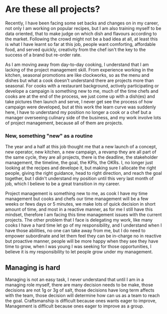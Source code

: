 # Are these all projects?

Recently, I have been facing some set backs and changes on in my career, not only I am working on popular recipes, but I am also training myself to be data oriented, that to make judge on which dish and flavours according to the market. Following the crowd might not be a bad idea at all, at least this is what I have learnt so far at this job, people want comforting, affordable food, and served quickly, creativity from the chef isn't the key to the success of a brand but re-order rate.

As I am moving away from day-to-day cooking, I understand that I am lacking of the project management skill. From experience working in the kitchen, seasonal promotions are like clockworks, so as the menu and dishes but what a cook doesn't understand there are projects more than seasonal. For cooks with a restaurant background, actively participating or develope a campaign is something new to me, much of the time chefs and cooks are at the end of the process, we just come up with a dish(es) and take  pictures then launch and serve, I never get see the process of how campaign were developed, but at this work the learn curve was suddenly here, I have to understand my position no longer a cook or a chef but a manager overseeing culinary side of the business, and my work involve lots of project management, because all of them are projects.

### New, something "new" as a routine

The year and a half at this job thought me that a new launch of a concept, new operator, new kitchen, a new campaign, a revamp they are all part of the same cycle, they are all projects, there is the deadline, the stakeholder management, the timeline, the goal, the KPIs, the OKRs. I, no longer just looking at the recipes and develope it, but making sure I allocate the right people, giving the right guidance, head to right direction, and reach the goal together, but I didn't understand my position until this very last month of job, which I believe to be a great transition in my career.

Project management is something new to me, as cook I have my time management but cooks and chefs our time management will be a few weeks or fews days or 5 minutes, we make lots of quick decision in short amount of time, and most in a reactive manner, as for me I still have this mindset, therefore I am facing this time management issues with the current projects. The other problem that I face is delegating my work, like many cooks I have a hard time let go of my responsibility, and I understand when I have those abilities, no one can take away from me, but I do need to empower subordinate and let them feel they can be in-charge no in reactive but proactive manner, people will be more happy when they see they have time to grow, when I was young I was seeking for those opportunities, I believe it is my responsibility to let people grow under my management.

## Managing is hard

Managing is not an easy task, I never understand that until I am in a managing role myself, there are many decision needs to be make, those decisions are not 1g or 3g of salt, those decisions have long term affects with the team, those decision will determine how can us as a team to reach the goal. Craftsmanship is difficult because ones wants eager to improve, Management is difficult because ones eager to improve as a group.
